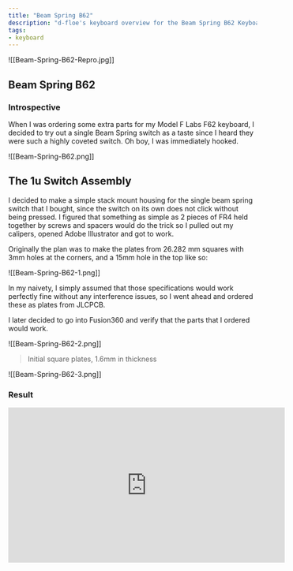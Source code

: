 ```yaml
---
title: "Beam Spring B62"
description: "d-floe's keyboard overview for the Beam Spring B62 Keyboard by Model F Labs"
tags:
- keyboard
---
```


![[Beam-Spring-B62-Repro.jpg]]

## Beam Spring B62

### Introspective

When I was ordering some extra parts for my Model F Labs F62 keyboard, I decided to try out a single Beam Spring switch as a taste since I heard they were such a highly coveted switch. Oh boy, I was immediately hooked.

![[Beam-Spring-B62.png]]

## The 1u Switch Assembly

I decided to make a simple stack mount housing for the single beam spring switch that I bought, since the switch on its own does not click without being pressed. I figured that something as simple as 2 pieces of FR4 held together by screws and spacers would do the trick so I pulled out my calipers, opened Adobe Illustrator and got to work.

Originally the plan was to make the plates from 26.282 mm squares with 3mm holes at the corners, and a 15mm hole in the top like so:

![[Beam-Spring-B62-1.png]]

In my naivety, I simply assumed that those specifications would work perfectly fine without any interference issues, so I went ahead and ordered these as plates from JLCPCB.

I later decided to go into Fusion360 and verify that the parts that I ordered would work.

![[Beam-Spring-B62-2.png]]

> Initial square plates, 1.6mm in thickness

![[Beam-Spring-B62-3.png]]

### Result

<iframe width="560" height="315" src="https://www.youtube-nocookie.com/embed/0RQXUvb5luA" title="YouTube video player" frameborder="0" allow="accelerometer; autoplay; clipboard-write; encrypted-media; gyroscope; picture-in-picture; web-share" allowfullscreen></iframe>
